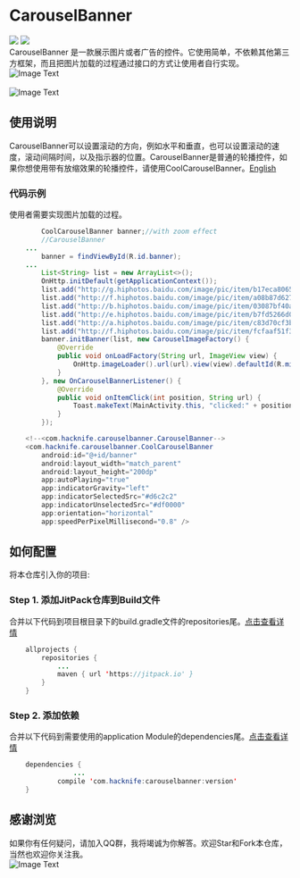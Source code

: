 # CarouselBanner
[![](https://img.shields.io/badge/platform-android-orange.svg)](https://github.com/hacknife) [![](https://jitpack.io/v/hacknife/carouselbanner.svg)](https://jitpack.io/#hacknife/carouselbanner)<br/>
CarouselBanner 是一款展示图片或者广告的控件。它使用简单，不依赖其他第三方框架，而且把图片加载的过程通过接口的方式让使用者自行实现。
<br>
![Image Text](https://github.com/hacknife/CarouselBanner/blob/master/CarouselBanner.gif)
<br><br>
![Image Text](https://github.com/hacknife/CarouselBanner/blob/master/CoolCarouselBanner.gif)
<br>

## 使用说明
CarouselBanner可以设置滚动的方向，例如水平和垂直，也可以设置滚动的速度，滚动间隔时间，以及指示器的位置。CarouselBanner是普通的轮播控件，如果你想使用带有放缩效果的轮播控件，请使用CoolCarouselBanner。[English](https://github.com/hacknife/CarouselBanner/blob/master/README.md)

### 代码示例
使用者需要实现图片加载的过程。
```Java
        CoolCarouselBanner banner;//with zoom effect
        //CarouselBanner
    ...
        banner = findViewById(R.id.banner);
    ...
        List<String> list = new ArrayList<>();
        OnHttp.initDefault(getApplicationContext());
        list.add("http://g.hiphotos.baidu.com/image/pic/item/b17eca8065380cd78775def0ab44ad3459828147.jpg");
        list.add("http://f.hiphotos.baidu.com/image/pic/item/a08b87d6277f9e2faa2048151530e924b899f392.jpg");
        list.add("http://b.hiphotos.baidu.com/image/pic/item/03087bf40ad162d923621d011bdfa9ec8a13cd1b.jpg");
        list.add("http://e.hiphotos.baidu.com/image/pic/item/b7fd5266d0160924d76acf06de0735fae6cd345b.jpg");
        list.add("http://a.hiphotos.baidu.com/image/pic/item/c83d70cf3bc79f3d785ce62db0a1cd11728b2969.jpg");
        list.add("http://f.hiphotos.baidu.com/image/pic/item/fcfaaf51f3deb48fd146bfc3fa1f3a292df578fb.jpg");
        banner.initBanner(list, new CarouselImageFactory() {
            @Override
            public void onLoadFactory(String url, ImageView view) {
                OnHttp.imageLoader().url(url).view(view).defaultId(R.mipmap.ic_launcher).build();
            }
        }, new OnCarouselBannerListener() {
            @Override
            public void onItemClick(int position, String url) {
                Toast.makeText(MainActivity.this, "clicked:" + position, Toast.LENGTH_SHORT).show();
            }
        });

```
```Java
    <!--<com.hacknife.carouselbanner.CarouselBanner-->
    <com.hacknife.carouselbanner.CoolCarouselBanner
        android:id="@+id/banner"
        android:layout_width="match_parent"
        android:layout_height="200dp"
        app:autoPlaying="true"
        app:indicatorGravity="left"
        app:indicatorSelectedSrc="#d6c2c2"
        app:indicatorUnselectedSrc="#df0000"
        app:orientation="horizontal"
        app:speedPerPixelMillisecond="0.8" />
```
## 如何配置
将本仓库引入你的项目:
### Step 1. 添加JitPack仓库到Build文件
合并以下代码到项目根目录下的build.gradle文件的repositories尾。[点击查看详情](https://github.com/hacknife/CarouselBanner/blob/master/root_build.gradle.png)
```Java
	allprojects {
		repositories {
			...
			maven { url 'https://jitpack.io' }
		}
	}
```
### Step 2. 添加依赖   
合并以下代码到需要使用的application Module的dependencies尾。[点击查看详情](https://github.com/hacknife/CarouselBanner/blob/master/application_build.gradle.png)
```Java
	dependencies {
                ...
	        compile 'com.hacknife:carouselbanner:version'
	}
```

## 感谢浏览
如果你有任何疑问，请加入QQ群，我将竭诚为你解答。欢迎Star和Fork本仓库，当然也欢迎你关注我。
<br>
![Image Text](https://github.com/hacknife/CarouselBanner/blob/master/qq_group.png)
